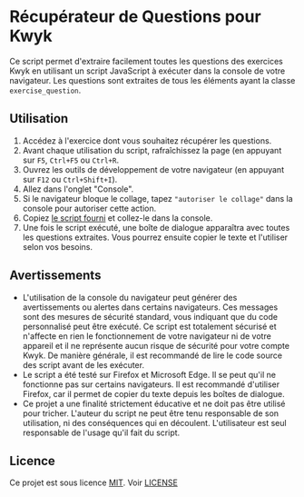 # Récupérateur de Questions pour Kwyk

Ce script permet d'extraire facilement toutes les questions des exercices Kwyk en utilisant un script JavaScript à exécuter dans la console de votre navigateur. Les questions sont extraites de tous les éléments ayant la classe `exercise_question`.

## Utilisation

1. Accédez à l'exercice dont vous souhaitez récupérer les questions.
2. Avant chaque utilisation du script, rafraîchissez la page (en appuyant sur `F5`, `Ctrl+F5` ou `Ctrl+R`.
3. Ouvrez les outils de développement de votre navigateur (en appuyant sur `F12` ou `Ctrl+Shift+I`).
4. Allez dans l'onglet "Console".
5. Si le navigateur bloque le collage, tapez `"autoriser le collage"` dans la console pour autoriser cette action.
6. Copiez [le script fourni](script.js) et collez-le dans la console.
7. Une fois le script exécuté, une boîte de dialogue apparaîtra avec toutes les questions extraites. Vous pourrez ensuite copier le texte et l'utiliser selon vos besoins.

## Avertissements

- L'utilisation de la console du navigateur peut générer des avertissements ou alertes dans certains navigateurs. Ces messages sont des mesures de sécurité standard, vous indiquant que du code personnalisé peut être exécuté. Ce script est totalement sécurisé et n'affecte en rien le fonctionnement de votre navigateur ni de votre appareil et il ne représente aucun risque de sécurité pour votre compte Kwyk. De manière générale, il est recommandé de lire le code source des script avant de les exécuter. 
- Le script a été testé sur Firefox et Microsoft Edge. Il se peut qu'il ne fonctionne pas sur certains navigateurs. Il est recommandé d'utiliser Firefox, car il permet de copier du texte depuis les boîtes de dialogue.
- Ce projet a une finalité strictement éducative et ne doit pas être utilisé pour tricher. L'auteur du script ne peut être tenu responsable de son utilisation, ni des conséquences qui en découlent. L'utilisateur est seul responsable de l'usage qu'il fait du script.

## Licence

Ce projet est sous licence [MIT](https://opensource.org/licenses/MIT). Voir [LICENSE](LICENSE.md)
